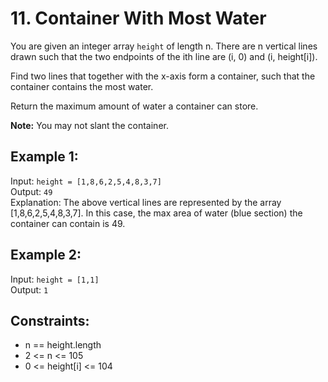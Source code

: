 # 11. Container With Most Water

You are given an integer array `height` of length n. There are n vertical lines drawn such that the two endpoints of the ith line are (i, 0) and (i, height[i]).

Find two lines that together with the x-axis form a container, such that the container contains the most water.

Return the maximum amount of water a container can store.

**Note:** You may not slant the container.

## Example 1:

Input: `height = [1,8,6,2,5,4,8,3,7]`  
Output: `49`  
Explanation: The above vertical lines are represented by the array [1,8,6,2,5,4,8,3,7]. In this case, the max area of water (blue section) the container can contain is 49.

## Example 2:

Input: `height = [1,1]`  
Output: `1`

## Constraints:

- n == height.length
- 2 <= n <= 105
- 0 <= height[i] <= 104
